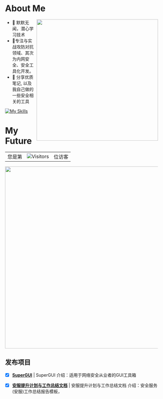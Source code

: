 
# About Me

<img align='right' src="https://github-readme-stats.zohan.tech/api?username=super403&hide_title=true&hide_border=true&show_icons=true&include_all_commits=true&bg_color=0,EC6C6C,FFD479,FFFC79,73FA79&theme=graywhite&locale=cn" width="400">

- 👀 默默无闻，潜心学习技术
- 🌱专注与实战攻防对抗领域、其次为内网安全、安全工具化开发。
- 👋 分享优质笔记, 以及我自己做的一些安全相关的工具

[![My Skills](https://skillicons.dev/icons?i=python,flask,django,linux,docker,html,js,mysql,ps,vue)](https://skillicons.dev)


# My Future

<table>
  <tr>
    <td>您是第</td>
    <td><img src="https://profile-counter.glitch.me/Super403/count.svg" alt="Visitors"></td>
    <td>位访客</td>
  </tr>
</table>
<img src="https://github-profile-summary-cards.vercel.app/api/cards/profile-details?username=super403&theme=github_dark&show_icons=true" width="600"/>

## 发布项目
- [x] **[SuperGUI](https://github.com/super403/SuperGUI)**  | SuperGUI 介绍：适用于网络安全从业者的GUI工具箱
- [x] **[安服提升计划与工作总结文档](https://github.com/Super403/Improvement-Plan)**  | 安服提升计划与工作总结文档 介绍：安全服务(安服)工作总结报告模板，












